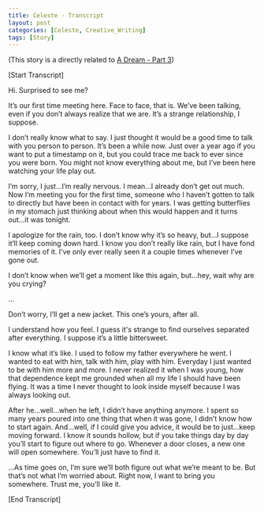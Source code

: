 ```yaml
---
title: Celeste - Transcript
layout: post
categories: [Celeste, Creative_Writing]
tags: [Story]
---
```

(This story is a directly related to [A Dream - Part 3](_posts\2021-02-28-dream-pt-3.md))

[Start Transcript]

Hi. Surprised to see me?

It’s our first time meeting here. Face to face, that is. We’ve been talking, even if you don’t always realize that we are. It’s a strange relationship, I suppose.

I don’t really know what to say. I just thought it would be a good time to talk with you person to person. It’s been a while now. Just over a year ago if you want to put a timestamp on it, but you could trace me back to ever since you were born. You might not know everything about me, but I’ve been here watching your life play out.

I’m sorry, I just...I’m really nervous. I mean...I already don’t get out much. Now I’m meeting you for the first time, someone who I haven’t gotten to talk to directly but have been in contact with for years. I was getting butterflies in my stomach just thinking about when this would happen and it turns out...it was tonight.

I apologize for the rain, too. I don’t know why it’s so heavy, but…I suppose it’ll keep coming down hard. I know you don’t really like rain, but I have fond memories of it. I’ve only ever really seen it a couple times whenever I’ve gone out. 

I don’t know when we’ll get a moment like this again, but...hey, wait why are you crying?

…

Don’t worry, I’ll get a new jacket. This one’s yours, after all.

I understand how you feel. I guess it's strange to find ourselves separated after everything. I suppose it’s a little bittersweet.

I know what it’s like. I used to follow my father everywhere he went. I wanted to eat with him, talk with him, play with him. Everyday I just wanted to be with him more and more. I never realized it when I was young, how that dependence kept me grounded when all my life I should have been flying. It was a time I never thought to look inside myself because I was always looking out.

After he...well...when he left, I didn’t have anything anymore. I spent so many years poured into one thing that when it was gone, I didn’t know how to start again. And...well, if I could give you advice, it would be to just...keep moving forward. I know it sounds hollow, but if you take things day by day you’ll start to figure out where to go. Whenever a door closes, a new one will open somewhere. You’ll just have to find it.

...As time goes on, I’m sure we’ll both figure out what we’re meant to be. But that’s not what I’m worried about. Right now, I want to bring you somewhere. Trust me, you’ll like it.

[End Transcript]


